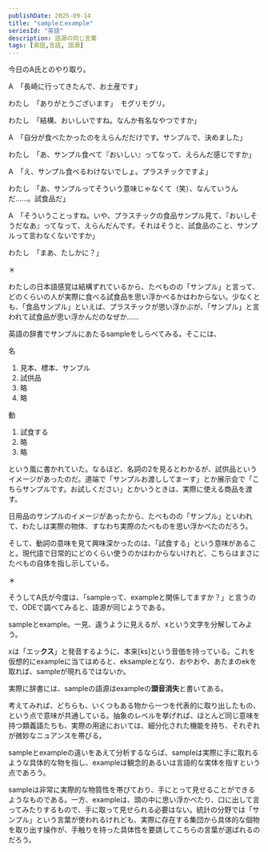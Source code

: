 ```yaml
---
publishDate: 2025-09-14
title: "sampleとexample"
seriesId: "英語"
description: 語源の同じ言葉
tags: [英語,言語, 語源]
---
```

今日のA氏とのやり取り。

A　「長崎に行ってきたんで、お土産です」

わたし　「ありがとうございます」　モグリモグリ。

わたし　「結構、おいしいですね。なんか有名なやつですか」

A　「自分が食べたかったのをえらんだだけです。サンプルで、決めました」

わたし　「あ、サンプル食べて『おいしい』ってなって、えらんだ感じですか」

A　「え、サンプル食べるわけないでしょ。プラスチックですよ」

わたし　「あ、サンプルってそういう意味じゃなくて（笑）、なんていうんだ......。試食品だ」

A　「そういうことっすね。いや、プラスチックの食品サンプル見て、『おいしそうだなあ』ってなって、えらんだんです。それはそうと、試食品のこと、サンプルって言わなくないですか」

わたし　「まあ、たしかに？」

＊

わたしの日本語感覚は結構ずれているから、たべものの「サンプル」と言って、どのくらいの人が実際に食べる試食品を思い浮かべるかはわからない。少なくとも、「食品サンプル」といえば、プラスチックが思い浮かぶが、「サンプル」と言われて試食品が思い浮かんだのなぜか...…

英語の辞書でサンプルにあたるsampleをしらべてみる。そこには、

<span class="rounded-lg border-2 border-pink-400 p-2">名</span>
1. 見本、標本、サンプル
2. 試供品
3. 略
4. 略
   
<span class="rounded-lg border-2 border-pink-400 p-2">動</span>
1. 試食する
2. 略
3. 略

という風に書かれていた。なるほど、名詞の2を見るとわかるが、試供品というイメージがあったのだ。道端で「サンプルお渡ししてまーす」とか展示会で「こちらサンプルです。お試しください」とかいうときは、実際に使える商品を渡す。

日用品のサンプルのイメージがあったから、たべものの「サンプル」といわれて、わたしは実際の物体、すなわち実際のたべものを思い浮かべたのだろう。

そして、動詞の意味を見て興味深かったのは、「試食する」という意味があること。現代語で日常的にどのくらい使うのかはわからないけれど、こちらはまさにたべもの自体を指し示している。

＊

そうしてA氏が今度は、「sampleって、exampleと関係してますか？」と言うので、ODEで調べてみると、語源が同じようである。

sampleとexample。一見、違うように見えるが、xという文字を分解してみよう。

xは「エッ**クス**」と発音するように、本来[ks]という音価を持っている。これを仮想的にexampleに当てはめると、eksampleとなり、おやおや、あたまのekを取れば、sampleが現れるではないか。

実際に辞書には、sampleの語源はexampleの**頭音消失**と書いてある。

考えてみれば、どちらも、いくつもある物から一つを代表的に取り出したもの、という点で意味が共通している。抽象のレベルを挙げれば、ほとんど同じ意味を持つ類義語たちも、実際の用途においては、細分化された機能を持ち、それぞれが微妙なニュアンスを帯びる。

sampleとexampleの違いをあえて分析するならば、sampleは実際に手に取れるような具体的な物を指し、exampleは観念的あるいは言語的な実体を指すという点であろう。

sampleは非常に実際的な物質性を帯びており、手にとって見せることができるようなものである。一方、exampleは、頭の中に思い浮かべたり、口に出して言ってみたりするもので、手に取って見せられる必要はない。統計の分野では「サンプル」という言葉が使われるけれども、実際に存在する集団から具体的な個物を取り出す操作が、手触りを持った具体性を要請してこちらの言葉が選ばれるのだろう。







